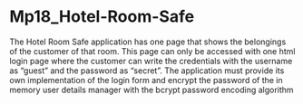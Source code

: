 # Mp18_Hotel-Room-Safe
The Hotel Room Safe application has one page that shows the belongings of the customer of that room. This page can only be accessed with one html login page where the customer can write the credentials with the username as “guest” and the password as “secret”. The application must provide its own implementation of the login form and encrypt the password of the in memory user details manager with the bcrypt password encoding algorithm
